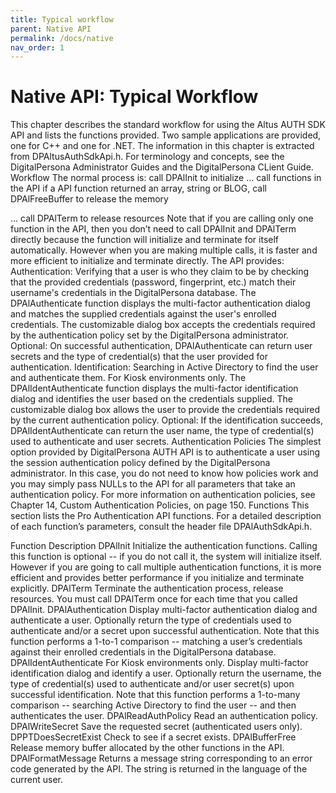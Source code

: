 ```yaml
---
title: Typical workflow
parent: Native API
permalink: /docs/native
nav_order: 1
---
```

# Native API: Typical Workflow

This chapter describes the standard workflow for using the Altus AUTH SDK API and lists the functions provided.
Two sample applications are provided, one for C++ and one for .NET.
The information in this chapter is extracted from DPAltusAuthSdkApi.h.
For terminology and concepts, see the DigitalPersona Administrator Guides and the DigitalPersona CLient Guide.
Workflow
The normal process is:
call DPAlInit to initialize
...
call functions in the API
if a API function returned an array, string or BLOG, call DPAlFreeBuffer to release the memory

...
call DPAlTerm to release resources
Note that if you are calling only one function in the API, then you don’t need to call DPAlInit and DPAlTerm directly because the function will initialize and terminate for itself automatically. However when you are making multiple calls, it is faster and more efficient to initialize and terminate directly.
The API provides:
Authentication: Verifying that a user is who they claim to be by checking that the provided credentials (password, fingerprint, etc.) match their username's credentials in the DigitalPersona database.
The DPAlAuthenticate function displays the multi-factor authentication dialog and matches the supplied credentials against the user's enrolled credentials. The customizable dialog box accepts the credentials required by the authentication policy set by the DigitalPersona administrator.
Optional: On successful authentication, DPAlAuthenticate can return user secrets and the type of credential(s) that the user provided for authentication.
Identification: Searching in Active Directory to find the user and authenticate them. For Kiosk environments only.
The DPAlIdentAuthenticate function displays the multi-factor identification dialog and identifies the user based on the credentials supplied. The customizable dialog box allows the user to provide the credentials required by the current authentication policy.
Optional: If the identification succeeds, DPAlIdentAuthenticate can return the user name, the type of credential(s) used to authenticate and user secrets.
Authentication Policies
The simplest option provided by DigitalPersona AUTH API is to authenticate a user using the session authentication policy defined by the DigitalPersona administrator. In this case, you do not need to know how policies work and you may simply pass NULLs to the API for all parameters that take an authentication policy.
For more information on authentication policies, see Chapter 14, Custom Authentication Policies, on page 150.
Functions
This section lists the Pro Authentication API functions. For a detailed description of each function’s parameters, consult the header file DPAlAuthSdkApi.h.

Function	Description
DPAlInit	Initialize the authentication functions.
Calling this function is optional -- if you do not call it, the system will initialize itself. However if you are going to call multiple authentication functions, it is more efficient and provides better performance if you initialize and terminate explicitly.
DPAlTerm	Terminate the authentication process, release resources.
You must call DPAlTerm once for each time that you called DPAlInit.
DPAlAuthentication	Display multi-factor authentication dialog and authenticate a user. Optionally return the type of credentials used to authenticate and/or a secret upon successful authentication.
Note that this function performs a 1-to-1 comparison -- matching a user’s credentials against their enrolled credentials in the DigitalPersona database.
DPAlIdentAuthenticate	For Kiosk environments only. Display multi-factor identification dialog and identify a user. Optionally return the username, the type of credential(s) used to authenticate and/or user secret(s) upon successful identification.
Note that this function performs a 1-to-many comparison -- searching Active Directory to find the user -- and then authenticates the user.
DPAlReadAuthPolicy	Read an authentication policy.
DPAlWriteSecret	Save the requested secret (authenticated users only).
DPPTDoesSecretExist	Check to see if a secret exists.
DPAlBufferFree	Release memory buffer allocated by the other functions in the API.
DPAlFormatMessage	Returns a message string corresponding to an error code generated by the API. The string is returned in the language of the current user.
